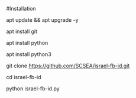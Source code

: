 #Installation

apt update && apt upgrade -y

apt install git

apt install python

apt install python3

git clone https://github.com/SCSEA/israel-fb-id.git

cd israel-fb-id

python israel-fb-id.py
